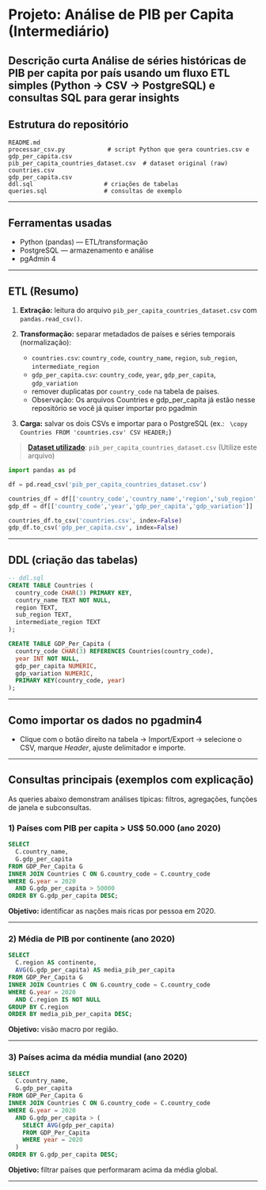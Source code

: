 # Projeto: Análise de PIB per Capita (Intermediário)

**Descrição curta**
Análise de séries históricas de PIB per capita por país usando um fluxo ETL simples (Python → CSV → PostgreSQL) e consultas SQL para gerar insights
---

## Estrutura do repositório

```
README.md
processar_csv.py            # script Python que gera countries.csv e gdp_per_capita.csv
pib_per_capita_countries_dataset.csv  # dataset original (raw)
countries.csv
gdp_per_capita.csv
ddl.sql                    # criações de tabelas
queries.sql                # consultas de exemplo
```

---

## Ferramentas usadas

* Python (pandas) — ETL/transformação
* PostgreSQL — armazenamento e análise
* pgAdmin 4 
---

## ETL (Resumo)

1. **Extração:** leitura do arquivo `pib_per_capita_countries_dataset.csv` com `pandas.read_csv()`.
2. **Transformação:** separar metadados de países e séries temporais (normalização):

   * `countries.csv`: `country_code`, `country_name`, `region`, `sub_region`, `intermediate_region`
   * `gdp_per_capita.csv`: `country_code`, `year`, `gdp_per_capita`, `gdp_variation`
   * remover duplicatas por `country_code` na tabela de países.
   * Observação: Os arquivos Countries e gdp_per_capita já estão nesse repositório se você já quiser importar pro pgadmin
3. **Carga:** salvar os dois CSVs e importar para o PostgreSQL (ex.: `
   \copy Countries FROM 'countries.csv' CSV HEADER;`)

> **[Dataset utilizado](https://www.kaggle.com/datasets/fredericksalazar/global-gdp-pib-per-capita-dataset-1960-present)**: `pib_per_capita_countries_dataset.csv` (Utilize este arquivo)

```python
import pandas as pd

df = pd.read_csv('pib_per_capita_countries_dataset.csv')

countries_df = df[['country_code','country_name','region','sub_region','intermediate_region']].drop_duplicates(subset=['country_code'])
gdp_df = df[['country_code','year','gdp_per_capita','gdp_variation']]

countries_df.to_csv('countries.csv', index=False)
gdp_df.to_csv('gdp_per_capita.csv', index=False)
```

---

## DDL (criação das tabelas)

```sql
-- ddl.sql
CREATE TABLE Countries (
  country_code CHAR(3) PRIMARY KEY,
  country_name TEXT NOT NULL,
  region TEXT,
  sub_region TEXT,
  intermediate_region TEXT
);

CREATE TABLE GDP_Per_Capita (
  country_code CHAR(3) REFERENCES Countries(country_code),
  year INT NOT NULL,
  gdp_per_capita NUMERIC,
  gdp_variation NUMERIC,
  PRIMARY KEY(country_code, year)
);
```

---

## Como importar os dados no pgadmin4

* Clique com o botão direito na tabela → Import/Export → selecione o CSV, marque *Header*, ajuste delimitador e importe.

---

## Consultas principais (exemplos com explicação)

As queries abaixo demonstram análises típicas: filtros, agregações, funções de janela e subconsultas.

### 1) Países com PIB per capita > US$ 50.000 (ano 2020)

```sql
SELECT
  C.country_name,
  G.gdp_per_capita
FROM GDP_Per_Capita G
INNER JOIN Countries C ON G.country_code = C.country_code
WHERE G.year = 2020
  AND G.gdp_per_capita > 50000
ORDER BY G.gdp_per_capita DESC;
```

**Objetivo:** identificar as nações mais ricas por pessoa em 2020.

---

### 2) Média de PIB por continente (ano 2020)

```sql
SELECT
  C.region AS continente,
  AVG(G.gdp_per_capita) AS media_pib_per_capita
FROM GDP_Per_Capita G
INNER JOIN Countries C ON G.country_code = C.country_code
WHERE G.year = 2020 
  AND C.region IS NOT NULL
GROUP BY C.region
ORDER BY media_pib_per_capita DESC;
```

**Objetivo:** visão macro por região.

---

### 3) Países acima da média mundial (ano 2020)

```sql
SELECT
  C.country_name,
  G.gdp_per_capita
FROM GDP_Per_Capita G
INNER JOIN Countries C ON G.country_code = C.country_code
WHERE G.year = 2020
  AND G.gdp_per_capita > (
    SELECT AVG(gdp_per_capita)
    FROM GDP_Per_Capita
    WHERE year = 2020
  )
ORDER BY G.gdp_per_capita DESC;
```

**Objetivo:** filtrar países que performaram acima da média global.

---
